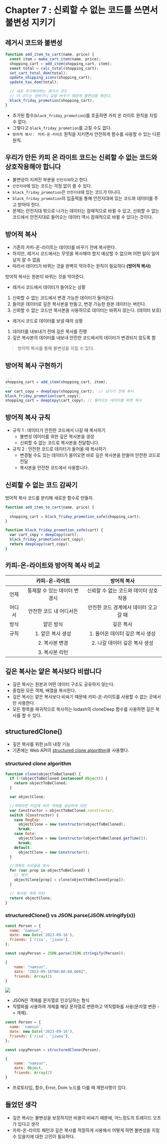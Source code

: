 # Chapter 7 : 신뢰할 수 없는 코드를 쓰면서 불변성 지키기

## 레거시 코드와 불변성

```js
function add_item_to_cart(name, price) {
  const item = make_cart_item(name, price);
  shopping_cart = add_item(shopping_cart, item);
  const total = calc_total(shopping_cart);
  set_cart_total_dom(total);
  update_shipping_icons(shopping_cart);
  update_tax_dom(total);

  // 새로 추가해야하는 레거시 코드
  // 이 코드는 장바구니 값을 바꾸기 때문에 불변성을 해친다.
  black_friday_promotion(shopping_cart);
}
```

- 추가된 함수(`black_friday_promotion`)를 호출하면 카피 온 라이트 원칙을 지킬 수 없다.
- 그렇다고 `black_friday_promotion`를 고칠 수도 없다.
- `방어적 복사` : ` 카피-온-라이트` 원칙을 지키면서 안전하게 함수를 사용할 수 있는 다른 원칙.

## 우리가 만든 카피 온 라이트 코드는 신뢰할 수 없는 코드와 상호작용해야 합니다

- 불변성이 지켜진 부분을 `안전지대`라고 한다.
- `안전지대`에 있는 코드는 걱정 없이 쓸 수 있다.
- `black_friday_promotion`은 `안전지대`에 있는 코드가 아니다.
- `black_friday_promotion`의 입출력을 통해 안전지대에 있는 코드와 데이터를 주고 받아야 한다.
- 문제는 안전지대 밖으로 나가는 데이터는 잠재적으로 바뀔 수 있고, 신뢰할 수 없는 코드에서 안전지대로 들어오는 데이터 역시 잠재적으로 바뀔 수 있다는 것이다.

## 방어적 복사

- 기존의 카피-온-라이트는 데이터를 바꾸기 전에 복사한다.
- 하지만, 레거시 코드에서는 무엇을 복사해야 할지 예상할 수 없으며 어떤 일이 일어날지 알 수 없음
- 따라서 데이터가 바뀌는 것을 완벽히 막아주는 원칙이 필요하다 **(방어적 복사)**

방어적 복사는 원본이 바뀌는 것을 막아준다.

- 레거시 코드에서 데이터가 들어오는 상황

1. 신뢰할 수 없는 코드에서 변경 가능한 데이터가 들어온다.
2. 들어온 데이터로 깊은 복사본을 만들고, 변경 가능한 원본 데이터는 버린다.
3. 신뢰할 수 없는 코드만 복사본을 사용하므로 데이터는 바뀌지 않는다. (데이터 보호)

- 레거시 코드로 데이터를 보낼 때의 상황

1. 데이터를 내보내기 전에 깊은 복사를 진행
2. 깊은 복사본의 데이터를 내보내 안전한 코드에서의 데이터가 변경되지 않도록 함

> 방어적 복사를 통해 불변성을 지킬 수 있다.

## 방어적 복사 구현하기

```js
...
shopping_cart = add_item(shopping_cart, item);
...
var cart_copy = deepCopy(shopping_cart);  // 넘기기 전에 복사
black_friday_promotion(cart_copy);
shopping_cart = deepCopy(cart_copy); // 들어오는 데이터를 위한 복사
```

## 방어적 복사 규칙

- 규칙 1 : 데이터가 안전한 코드에서 나갈 때 복사하기
  - 불변성 데이터를 위한 깊은 복사본을 생성
  - 신뢰할 수 없는 코드로 복사본을 전달합니다.
- 규칙 2 : 안전한 코드로 데이터가 들어올 때 복사하기
  - 변경될 수도 있는 데이터가 들어오면 바로 깊은 복사본을 만들어 안전한 코드로 전달
  - 복사본을 안전한 코드에서 사용합니다.

## 신뢰할 수 없는 코드 감싸기

방어적 복사 코드를 분리해 새로운 함수로 만들자.

```js
function add_item_to_cart(name, price) {
  ...
  shopping_cart = black_friday_promotion_safe(shopping_cart);
}

function black_friday_promotion_safe(cart) {
  var cart_copy = deepCopy(cart);
  black_friday_promotion(cart_copy);
  return deepCopy(cart_copy);
}
```

## 카피-온-라이트와 방어적 복사 비교

|        |        카피-온-라이트        |              방어적 복사               |
| :----: | :--------------------------: | :------------------------------------: |
|  언제  | 통제할 수 있는 데이터 변경시 | 신뢰할 수 없는 코드와 데이터 상호작용  |
| 어디서 |   안전한 코드 내 어디서든    | 안전한 코드 경계에서 데이터 오고 갈 때 |
|  방식  |          얕은 방식           |               깊은 복사                |
|  규칙  |      1. 얕은 복사 생성       |    1. 들어온 데이터 깊은 복사 생성     |
|        |        2. 복사본 변경        |     2. 나갈 데이터 깊은 복사 생성      |
|        |        3. 복사본 리턴        |                                        |

## 깊은 복사는 얕은 복사보다 비쌉니다

- 깊은 복사는 원본과 어떤 데이터 구조도 공유하지 않는다.
- 중첩된 모든 객체, 배열을 복사한다.
- 깊은 복사는 얕은 복사보다 비싸기 때문에 카피-온-라이트를 사용할 수 없는 곳에서만 사용한다.
- 모든 항목을 재귀적으로 복사하는 lodash의 cloneDeep 함수를 사용하면 깊은 복사를 할 수 있다.

## structuredClone()

- 깊은 복사를 위한 js의 내장 기능
- 기존에는 Web API의 [structured clone algorithm](https://developer.mozilla.org/en-US/docs/Web/API/Web_Workers_API/Structured_clone_algorithm)을 사용했다.

### structured clone algorithm

```js
function clone(objectToBeCloned) {
  if (!(objectToBeCloned instanceof Object)) {
    return objectToBeCloned;
  }

  var objectClone;

  //객체라면 타입에 따라 객체를 생성하여 리턴
  var Constructor = objectToBeCloned.constructor;
  switch (Constructor) {
    case RegExp:
      objectClone = new Constructor(objectToBeCloned);
      break;
    case Date:
      objectClone = new Constructor(objectToBeCloned.getTime());
      break;
    default:
      objectClone = new Constructor();
  }

  //객체의 속성들을 복사
  for (var prop in objectToBeCloned) {
    // 재귀
    objectClone[prop] = clone(objectToBeCloned[prop]);
  }

  // 복사된 객체 리턴
  return objectClone;
}
```

### structuredClone() vs JSON.parse(JSON.stringify(x))

```js
const Person = {
  name: 'namsun',
  date: new Date('2023-09-16'),
  friends: ['risa', 'jiwoo'],
};

const copyPerson = JSON.parse(JSON.stringify(Person));
```

```js
{
    name: "namsun",
    date: "2023-09-16T00:00:00.000Z",
    friends: Array(2)
}
```

![](https://velog.velcdn.com/images/nsunny0908/post/3f67e9b0-d221-46ab-8130-fe006303b415/image.png)

- JSON은 객체를 문자열로 인코딩하는 형식
- 직렬화를 사용하여 개체를 해당 문자열로 변환하고 역직렬화를 사용(문자열 변환 -> 개체).

```js
const Person = {
  name: 'namsun',
  date: new Date('2023-09-16'),
  friends: ['risa', 'jiwoo'],
};

const copyPerson = structuredClone(Person);
```

```js
{
    name: "namsun",
    date: Object,
    friends: Array(2)
}
```

- 프로토타입, 함수, Error, Dom 노드를 다룰 때 제한사항이 있다.

## 들었던 생각

- 깊은 복사는 불변성을 보장하지만 비용이 비싸기 때문에, 어느정도의 트레이드 오프가 있다고 생각
- 카피-온-라이트 패턴과 깊은 복사를 적절하게 사용해서 어떻게 하면 불변성을 지킬 수 있을지에 대한 고민이 필요하다.
